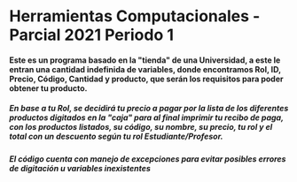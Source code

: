 # Herramientas Computacionales - Parcial 2021 Periodo 1
#### Este es un programa basado en la "tienda" de una Universidad, a este le entran una cantidad indefinida de variables, donde encontramos Rol, ID, Precio, Código, Cantidad y producto, que serán los requisitos para poder obtener tu producto. 
##### En base a tu Rol, se decidirá tu precio a pagar por la lista de los diferentes productos digitados en la "caja" para al final imprimir tu recibo de paga, con los productos listados, su código, su nombre, su precio, tu rol y el total con un descuento según tu rol Estudiante/Profesor.
##### El código cuenta con manejo de excepciones para evitar posibles errores de digitación u variables inexistentes
